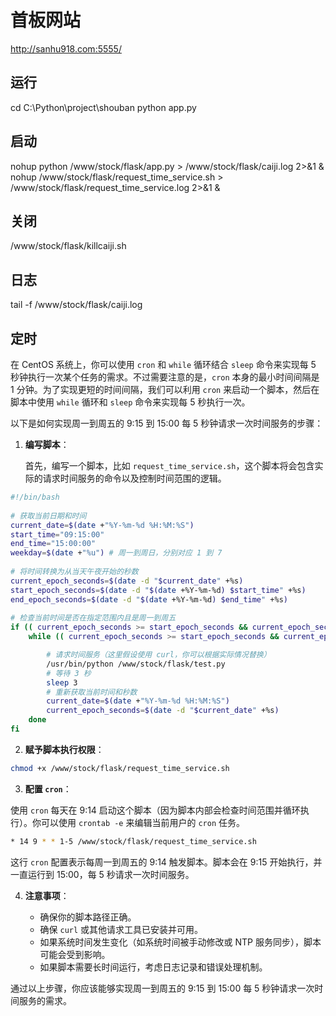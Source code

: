 # 首板网站
http://sanhu918.com:5555/

## 运行
cd C:\Python\project\shouban
python app.py

##  启动
nohup  python /www/stock/flask/app.py > /www/stock/flask/caiji.log 2>&1 &
nohup  /www/stock/flask/request_time_service.sh > /www/stock/flask/request_time_service.log 2>&1 &
## 关闭
/www/stock/flask/killcaiji.sh

## 日志
tail -f /www/stock/flask/caiji.log



## 定时

在 CentOS 系统上，你可以使用 `cron` 和 `while` 循环结合 `sleep` 命令来实现每 5 秒钟执行一次某个任务的需求。不过需要注意的是，`cron` 本身的最小时间间隔是 1 分钟。为了实现更短的时间间隔，我们可以利用 `cron` 来启动一个脚本，然后在脚本中使用 `while` 循环和 `sleep` 命令来实现每 5 秒执行一次。

以下是如何实现周一到周五的 9:15 到 15:00 每 5 秒钟请求一次时间服务的步骤：

1. **编写脚本**：

   首先，编写一个脚本，比如 `request_time_service.sh`，这个脚本将会包含实际的请求时间服务的命令以及控制时间范围的逻辑。

```bash
#!/bin/bash  
  
# 获取当前日期和时间  
current_date=$(date +"%Y-%m-%d %H:%M:%S")  
start_time="09:15:00"  
end_time="15:00:00"  
weekday=$(date +"%u") # 周一到周日，分别对应 1 到 7  
  
# 将时间转换为从当天午夜开始的秒数  
current_epoch_seconds=$(date -d "$current_date" +%s)  
start_epoch_seconds=$(date -d "$(date +%Y-%m-%d) $start_time" +%s)  
end_epoch_seconds=$(date -d "$(date +%Y-%m-%d) $end_time" +%s)  
  
# 检查当前时间是否在指定范围内且是周一到周五  
if (( current_epoch_seconds >= start_epoch_seconds && current_epoch_seconds <= end_epoch_seconds && weekday >= 1 && weekday <= 5 )); then
    while (( current_epoch_seconds >= start_epoch_seconds && current_epoch_seconds <= end_epoch_seconds )); do

        # 请求时间服务（这里假设使用 curl，你可以根据实际情况替换）  
        /usr/bin/python /www/stock/flask/test.py  
        # 等待 3 秒  
        sleep 3  
        # 重新获取当前时间和秒数  
        current_date=$(date +"%Y-%m-%d %H:%M:%S")  
        current_epoch_seconds=$(date -d "$current_date" +%s)  
    done  
fi
```

2. **赋予脚本执行权限**：

```bash
chmod +x /www/stock/flask/request_time_service.sh
```

3. **配置 `cron`**：

使用 `cron` 每天在 9:14 启动这个脚本（因为脚本内部会检查时间范围并循环执行）。你可以使用 `crontab -e` 来编辑当前用户的 `cron` 任务。

```bash
* 14 9 * * 1-5 /www/stock/flask/request_time_service.sh
```

这行 `cron` 配置表示每周一到周五的 9:14 触发脚本。脚本会在 9:15 开始执行，并一直运行到 15:00，每 5 秒请求一次时间服务。

4. **注意事项**：

   - 确保你的脚本路径正确。
   - 确保 `curl` 或其他请求工具已安装并可用。
   - 如果系统时间发生变化（如系统时间被手动修改或 NTP 服务同步），脚本可能会受到影响。
   - 如果脚本需要长时间运行，考虑日志记录和错误处理机制。

通过以上步骤，你应该能够实现周一到周五的 9:15 到 15:00 每 5 秒钟请求一次时间服务的需求。
